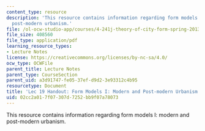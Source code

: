```yaml
---
content_type: resource
description: 'This resource contains information regarding form models I: modern and
  post-modern urbanism.'
file: /ol-ocw-studio-app/courses/4-241j-theory-of-city-form-spring-2013/02cc2a017f07307d7252bb9f07a78073_MIT4_241JS13_handout19.pdf
file_size: 408560
file_type: application/pdf
learning_resource_types:
- Lecture Notes
license: https://creativecommons.org/licenses/by-nc-sa/4.0/
ocw_type: OCWFile
parent_title: Lecture Notes
parent_type: CourseSection
parent_uid: a3d91747-fe05-37ef-d9d2-3e93312c4b95
resourcetype: Document
title: 'Lec 19 Handout: Form Models I: Modern and Post-modern Urbanism'
uid: 02cc2a01-7f07-307d-7252-bb9f07a78073
---
```

This resource contains information regarding form models I: modern and post-modern urbanism.